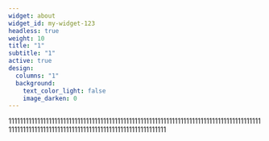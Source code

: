 ```yaml
---
widget: about
widget_id: my-widget-123
headless: true
weight: 10
title: "1"
subtitle: "1"
active: true
design:
  columns: "1"
  background:
    text_color_light: false
    image_darken: 0
---
```

11111111111111111111111111111111111111111111111111111111111111111111111111111111111111111111111111111111111111111111111111111111111111111111111
